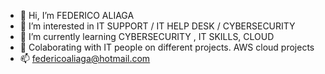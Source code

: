 - 👋 Hi, I’m FEDERICO ALIAGA
- 👀 I’m interested in IT SUPPORT / IT HELP DESK / CYBERSECURITY
- 🌱 I’m currently learning CYBERSECURITY , IT SKILLS, CLOUD
- 💞️ Colaborating with IT people on different projects. AWS cloud projects
- 📫 federicoaliaga@hotmail.com
  

<!---
FEDERICO101077/FEDERICO101077 is a ✨ special ✨ repository because its `README.md` (this file) appears on your GitHub profile.
You can click the Preview link to take a look at your changes.
--->
